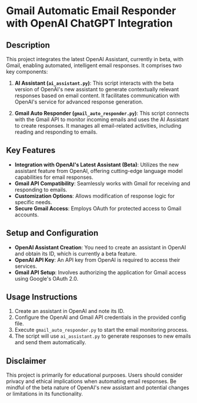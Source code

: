 
# Gmail Automatic Email Responder with OpenAI ChatGPT Integration

## Description
This project integrates the latest OpenAI Assistant, currently in beta, with Gmail, enabling automated, intelligent email responses. It comprises two key components:

1. **AI Assistant (`ai_assistant.py`)**: This script interacts with the beta version of OpenAI's new assistant to generate contextually relevant responses based on email content. It facilitates communication with OpenAI's service for advanced response generation.

2. **Gmail Auto Responder (`gmail_auto_responder.py`)**: This script connects with the Gmail API to monitor incoming emails and uses the AI Assistant to create responses. It manages all email-related activities, including reading and responding to emails.

## Key Features
- **Integration with OpenAI's Latest Assistant (Beta)**: Utilizes the new assistant feature from OpenAI, offering cutting-edge language model capabilities for email responses.
- **Gmail API Compatibility**: Seamlessly works with Gmail for receiving and responding to emails.
- **Customization Options**: Allows modification of response logic for specific needs.
- **Secure Gmail Access**: Employs OAuth for protected access to Gmail accounts.

## Setup and Configuration
- **OpenAI Assistant Creation**: You need to create an assistant in OpenAI and obtain its ID, which is currently a beta feature.
- **OpenAI API Key**: An API key from OpenAI is required to access their services.
- **Gmail API Setup**: Involves authorizing the application for Gmail access using Google's OAuth 2.0.

## Usage Instructions
1. Create an assistant in OpenAI and note its ID.
2. Configure the OpenAI and Gmail API credentials in the provided config file.
3. Execute `gmail_auto_responder.py` to start the email monitoring process.
4. The script will use `ai_assistant.py` to generate responses to new emails and send them automatically.

## Disclaimer
This project is primarily for educational purposes. Users should consider privacy and ethical implications when automating email responses. Be mindful of the beta nature of OpenAI's new assistant and potential changes or limitations in its functionality.
